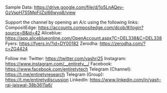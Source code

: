 Sample Data: https://drive.google.com/file/d/1o5LnAQev-GzVspH7S5MpFilZsI66wyq8/view

Support the channel by opening an A/c using the following links:
CompositEdge: https://accounts.compositedge.com/dcob/#/login?source=B&id=42
Aliceblue: https://app.aliceblueonline.com/OpenAccount.aspx?C=DEL338&C=DEL338
Fyers: https://fyers.in/?id=DY00182
Zerodha: https://zerodha.com/?c=ZG4424

Follow me:
Twitter: https://twitter.com/yashrj25
Instagram: https://www.instagram.com/__entirety__/
Facebook: https://www.facebook.com/entiretytech
Telegram (Channel): https://t.me/entiretyresearch
Telegram (Group): https://t.me/entiretydiscussion
LinkedIn: https://www.linkedin.com/in/yash-raj-jaiswal-38b3611a6/
